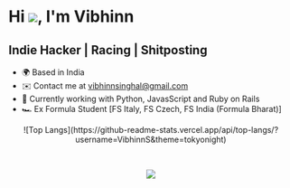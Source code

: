 # Hi ![](https://user-images.githubusercontent.com/18350557/176309783-0785949b-9127-417c-8b55-ab5a4333674e.gif), I'm Vibhinn
Indie Hacker | Racing | Shitposting
-------------------------------------------------------------------------
* 🌍 Based in India
* ✉️ Contact me at [vibhinnsinghal@gmail.com](mailto:vibhinnsinghal@gmail.com)
* 🧠 Currently working with Python, JavasScript and Ruby on Rails
* 🏎 Ex Formula Student [FS Italy, FS Czech, FS India (Formula Bharat)]

<div align="center">
   <p align="center">
         ![Top Langs](https://github-readme-stats.vercel.app/api/top-langs/?username=VibhinnS&theme=tokyonight)
   </p>
</div>

<br>

<div align="center">
   <p align="center">
      <a>
      <img align="center" src="https://github-readme-streak-stats.herokuapp.com/?user=VibhinnS&theme=dark&hide_border=true"/>
      </a>
   </p>
</div>
